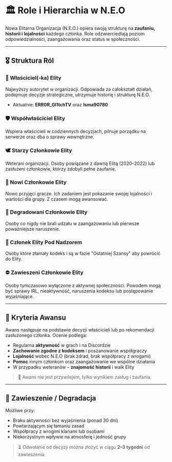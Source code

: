 # 🏛️ Role i Hierarchia w N.E.O

Nowa Elitarna Organizacja (N.E.O.) opiera swoją strukturę na **zaufaniu, historii i lojalności** każdego członka. Role odzwierciedlają poziom odpowiedzialności, zaangażowania oraz status w społeczności.

---

## 🎖️ Struktura Ról

### 👑 Właściciel(-ka) Elity
Najwyższy autorytet w organizacji. Odpowiada za całokształt działań, podejmuje decyzje strategiczne, utrzymuje historię i strukturę N.E.O.
- Aktualnie: **ERR0R_Gl1tchTV** oraz **Isma90780**

### 🛡️ Współwłaściciel Elity
Wspiera właścicieli w codziennych decyzjach, pilnuje porządku na serwerze oraz dba o sprawy wewnętrzne.

### 🕊️ Starzy Członkowie Elity
Weterani organizacji. Osoby powiązane z dawną Elitą (2020–2022) lub zasłużeni członkowie, którzy zdobyli pełne zaufanie.

### 🌱 Nowi Członkowie Elity
Nowo przyjęci gracze. Ich zadaniem jest pokazanie swojej lojalności i wartości dla grupy. Z czasem mogą awansować.

### 🔻 Degradowani Członkowie Elity 
Osoby co nigdy nie brali udzału w zaangażowaniu lub pierwsze poważniejsze naruszenie.

### 🚫 Członek Elity Pod Nadzorem 
Osoby które złamały kodeks i są w fazie "Ostatniej Szansy" aby powrócić do Elity.

### ⛔ Zawieszeni Członkowie Elity
Osoby tymczasowo wyłączone z aktywnej społeczności. Powodem mogą być sprawy IRL, nieaktywność, naruszenia kodeksu lub postępowanie wyjaśniające.

---

## 🔺 Kryteria Awansu

Awans następuje na podstawie decyzji właścicieli lub po rekomendacji zasłużonego członka. Ocenie podlega:

- Regularna **aktywność** w grach i na Discordzie
- **Zachowanie zgodne z kodeksem** i poszanowanie współgraczy
- **Lojalność** wobec N.E.O (brak zdrad, brak współpracy z wrogami)
- **Pomoc** innym członkom oraz zaangażowanie we wspólne działania
- W przypadku weteranów – **znajomość historii** i walk Elity

> 📌 Awans nie jest przywilejem, tylko wynikiem zasług i zaufania.

---

## 🔻 Zawieszenie / Degradacja

Możliwe przy:
- Braku aktywności bez wyjaśnienia (ponad 30 dni)
- Powtarzającym się łamaniu zasad
- Współpracy z wrogimi klanami lub osobami
- Niekorzystnym wpływie na atmosferę i jedność grupy

> ⏳ Odwołanie od decyzji można złożyć w ciągu **2–3 tygodni** od zawieszenia.
